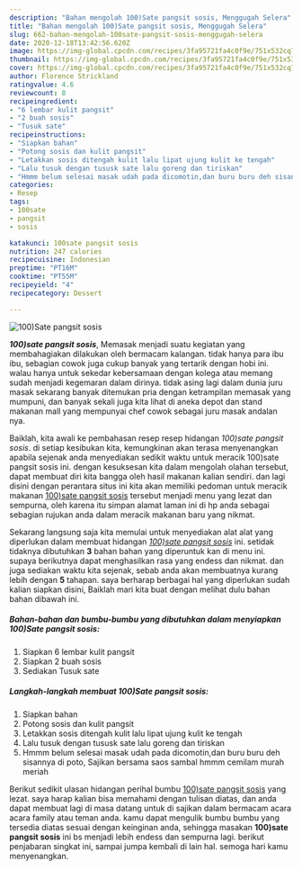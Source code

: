 ```yaml
---
description: "Bahan mengolah 100)Sate pangsit sosis, Menggugah Selera"
title: "Bahan mengolah 100)Sate pangsit sosis, Menggugah Selera"
slug: 662-bahan-mengolah-100sate-pangsit-sosis-menggugah-selera
date: 2020-12-18T13:42:56.620Z
image: https://img-global.cpcdn.com/recipes/3fa95721fa4c0f9e/751x532cq70/100sate-pangsit-sosis-foto-resep-utama.jpg
thumbnail: https://img-global.cpcdn.com/recipes/3fa95721fa4c0f9e/751x532cq70/100sate-pangsit-sosis-foto-resep-utama.jpg
cover: https://img-global.cpcdn.com/recipes/3fa95721fa4c0f9e/751x532cq70/100sate-pangsit-sosis-foto-resep-utama.jpg
author: Florence Strickland
ratingvalue: 4.6
reviewcount: 8
recipeingredient:
- "6 lembar kulit pangsit"
- "2 buah sosis"
- "Tusuk sate"
recipeinstructions:
- "Siapkan bahan"
- "Potong sosis dan kulit pangsit"
- "Letakkan sosis ditengah kulit lalu lipat ujung kulit ke tengah"
- "Lalu tusuk dengan tususk sate lalu goreng dan tiriskan"
- "Hmmm belum selesai masak udah pada dicomotin,dan buru buru deh sisannya di poto, Sajikan bersama saos sambal hmmm cemilam murah meriah"
categories:
- Resep
tags:
- 100sate
- pangsit
- sosis

katakunci: 100sate pangsit sosis 
nutrition: 247 calories
recipecuisine: Indonesian
preptime: "PT16M"
cooktime: "PT55M"
recipeyield: "4"
recipecategory: Dessert

---
```



![100)Sate pangsit sosis](https://img-global.cpcdn.com/recipes/3fa95721fa4c0f9e/751x532cq70/100sate-pangsit-sosis-foto-resep-utama.jpg)

<b><i>100)sate pangsit sosis</i></b>, Memasak menjadi suatu kegiatan yang membahagiakan dilakukan oleh bermacam kalangan. tidak hanya para ibu ibu, sebagian cowok juga cukup banyak yang tertarik dengan hobi ini. walau hanya untuk sekedar kebersamaan dengan kolega atau memang sudah menjadi kegemaran dalam dirinya. tidak asing lagi dalam dunia juru masak sekarang banyak ditemukan pria dengan ketrampilan memasak yang mumpuni, dan banyak sekali juga kita lihat di aneka depot dan stand makanan mall yang mempunyai chef cowok sebagai juru masak andalan nya.



Baiklah, kita awali ke pembahasan resep resep hidangan <i>100)sate pangsit sosis</i>. di setiap kesibukan kita, kemungkinan akan terasa menyenangkan apabila sejenak anda menyediakan sedikit waktu untuk meracik 100)sate pangsit sosis ini. dengan kesuksesan kita dalam mengolah olahan tersebut, dapat membuat diri kita bangga oleh hasil makanan kalian sendiri. dan lagi disini dengan perantara situs ini kita akan memiliki pedoman untuk meracik makanan <u>100)sate pangsit sosis</u> tersebut menjadi menu yang lezat dan sempurna, oleh karena itu simpan alamat laman ini di hp anda sebagai sebagian rujukan anda dalam meracik makanan baru yang nikmat.


Sekarang langsung saja kita memulai untuk menyediakan alat alat yang diperlukan dalam membuat hidangan <u><i>100)sate pangsit sosis</i></u> ini. setidak tidaknya dibutuhkan <b>3</b> bahan bahan yang diperuntuk kan di menu ini. supaya berikutnya dapat menghasilkan rasa yang endess dan nikmat. dan juga sediakan waktu kita sejenak, sebab anda akan membuatnya kurang lebih dengan <b>5</b> tahapan. saya berharap berbagai hal yang diperlukan sudah kalian siapkan disini, Baiklah mari kita buat dengan melihat dulu bahan bahan dibawah ini.

<!--inarticleads1-->

##### Bahan-bahan dan bumbu-bumbu yang dibutuhkan dalam menyiapkan 100)Sate pangsit sosis:

1. Siapkan 6 lembar kulit pangsit
1. Siapkan 2 buah sosis
1. Sediakan Tusuk sate




<!--inarticleads2-->

##### Langkah-langkah membuat 100)Sate pangsit sosis:

1. Siapkan bahan
1. Potong sosis dan kulit pangsit
1. Letakkan sosis ditengah kulit lalu lipat ujung kulit ke tengah
1. Lalu tusuk dengan tususk sate lalu goreng dan tiriskan
1. Hmmm belum selesai masak udah pada dicomotin,dan buru buru deh sisannya di poto, Sajikan bersama saos sambal hmmm cemilam murah meriah




Berikut sedikit ulasan hidangan perihal bumbu <u>100)sate pangsit sosis</u> yang lezat. saya harap kalian bisa memahami dengan tulisan diatas, dan anda dapat membuat lagi di masa datang untuk di sajikan dalam bermacam acara acara family atau teman anda. kamu dapat mengulik bumbu bumbu yang tersedia diatas sesuai dengan keinginan anda, sehingga masakan <b>100)sate pangsit sosis</b> ini bs menjadi lebih endess dan sempurna lagi. berikut penjabaran singkat ini, sampai jumpa kembali di lain hal. semoga hari kamu menyenangkan.
